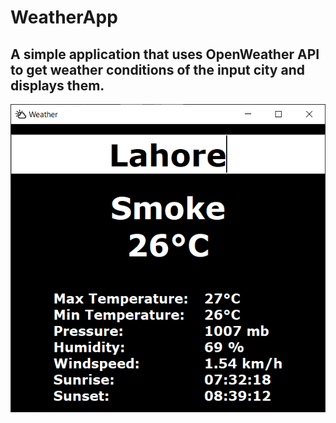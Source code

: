 # WeatherApp

## A simple application that uses OpenWeather API to get weather conditions of the input city and displays them.

<img src = "/images/sc.png">
